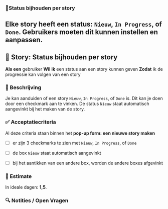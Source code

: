 ### 📘**Status bijhouden per story**
   Elke story heeft een status: `Nieuw`, `In Progress`, of `Done`. Gebruikers moeten dit kunnen instellen en aanpassen.
---

## 🧩 Story: Status bijhouden per story

**Als een** gebruiker
**Wil ik** een status aan een story kunnen geven
**Zodat** ik de progressie kan volgen van een story

### 📝 Beschrijving

Je kan aanduiden of een story `Nieuw`, `In Progress`, of `Done` is. Dit kan je doen door een checkmark aan te vinken. De status `Nieuw` staat automatisch aangevinkt bij het maken van de story. 

### ✅ Acceptatiecriteria

Al deze criteria staan binnen het **pop-up form: een nieuwe story maken**
* [ ] er zijn 3 checkmarks te zien met `Nieuw`, `In Progress`, of `Done`
* [ ] de box `Nieuw` staat automatisch aangevinkt
* [ ] bij het aantikken van een andere box, worden de andere boxes afgevinkt


### 🧮 Estimate
In ideale dagen: **1,5**.

### 🔍 Notities / Open Vragen


